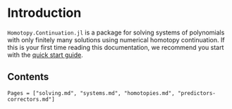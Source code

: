 # Introduction

`Homotopy.Continuation.jl` is a package for solving systems of polynomials with
only finitely many solutions using numerical homotopy continuation.
If this is your first time reading this documentation, we recommend you start with the
[quick start guide](http://www.JuliaHomotopyContinuation.org/guides/quick-start).

## Contents
```@contents
Pages = ["solving.md", "systems.md", "homotopies.md", "predictors-correctors.md"]
```
